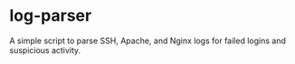 # log-parser
A simple script to parse SSH, Apache, and Nginx logs for failed logins and suspicious activity.
